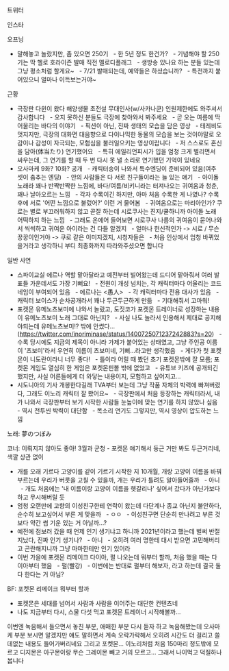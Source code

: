 

트위터



인스타

오프닝
- 말해놓고 놀랐지만, 좀 있으면 250기
  - 한 5년 정도 한건가?
  - 기념해야 할 250기는 딱 헬로 호라이즌 발매 직전 멜로디플래그
  - 생방송 있나요 하는 분들 있는데 그냥 평소처럼 할게요~
  - 7/21 발매되는데, 예약들은 하셨습니까?
  - 특전까지 붙어있으니 얼마나 이득보는거야~

근황
- 극장판 다윈이 왔다 해양생물 초전설 무대인사(w/사카나쿤) 인원제한에도 와주셔서 감사합니다
  - 오지 못하신 분들도 극장에 찾아와서 봐주세요
  - 곧 오는 여름에 딱 어울리는 바다의 이야기
  - 픽션이 아닌, 진짜 생태의 모습을 담은 영상
  - 테레비도 멋지지만, 극장의 대화면 대음향으로 다이나믹한 동물의 모습을 보는 것이야말로 오감이나 감성이 자극되는, 모험심을 불러일으키는 영상이랍니다
  - 저 스스로도 혼신을 담아(体当たり) 연기했어요
  - 특히 에일리언피시가 입을 엄청 크게 벌리면서 싸우는데, 그 연기를 할 때 두 번 다시 못 낼 소리로 연기했던 기억이 있네요
- 오사마케 9화? 10화? 공개
  - 캐릭터송이 나와서 특수엔딩이 준비되어 있음(여주 셋이 춤추는 엔딩)
  - 안의 사람들은 다 서로 친구들이라는 늘 있는 얘기
  - 아이돌 노래라 꽤나 반짝반짝한 느낌에, 바다/여름/비키니라는 터져나오는 귀여움과 청춘, 꽤나 날아오르는 느낌
  - 각자 수록이긴 하지만, 아마 처음 수록한 게 나였나? 수록 후에 서로 '어떤 느낌으로 불렀어?' 이런 거 물어봄
  - 귀여움으로는 마리아인가? 쿠로는 별로 부끄러워하지 않고 곧잘 하는데 시로쿠사는 진지/쿨하니까 아이돌 노래 어떡하지 하는 느낌
  - 그래도 온에어 들어보면 시로쿠사 나름의 귀여움이 묻어나와서 씩씩하고 귀여운 아이라는 건 다들 알겠지
  - 얼마나 헌신적인가 -> 시로 / 무슨 꿍꿍이인거야 -> 쿠로 같은 이미지겠지, 시청자들은
  - 처음 인상에서 엄청 바뀌었을거라고 생각하니 부디 최종화까지 따라와주셨으면 합니다

일반 사연
- 스파이교실 에르나 역할 맡아달라고 예전부터 빌어왔는데 드디어 맡아줘서 여러 발표들 가운데서도 가장 기뻐요!
  - 전원이 개성 넘치는, 각 캐릭터마다 어울리는 코드네임이 부여되어 있음
  - 에르나는 <愚人>
  - 각 캐릭터마다 전용 대사가 있음
  - 캐릭터 보이스가 순차공개라서 꽤나 두근두근하게 만듦
  - 기대해줘서 고마워!
- 포켓몬 유메노츠보미에 나와서 놀랐고, 도짓코가 포켓몬 트레이너로 성장하는 내용이 유메노츠보미 노래 그대로 아닌지?
  - 사실 나도 놀라서 인용해서 제대로 공지해야되는데 유메노츠보미!? 밖에 안썼다... (https://twitter.com/inoriminase/status/1400725071237242883?s=20)
  - 수록 당시에도 지금의 제목이 아니라 가제가 붙어있는 상태였고, 그냥 주인공 이름이 '츠보미'라서 우연히 이름이 츠보미네, 기뻐...라고만 생각했음
  - 게다가 첫 포켓몬이 니도란이라니 너무 좋다!
  - 틀이라 어릴 때 봤던 초기 포켓몬밖에 잘 모름; 포켓몬 게임도 열심히 한 게임은 포켓몬핀볼 밖에 없었고
  - 유튜브 키즈에 공개되긴 했지만, 사실 어른들에게 더 와닿는 내용이지, 모험하고 싶어지고...
- 시도니아의 기사 개봉한다길래 TVA부터 보는데 그냥 작품 자체의 박력에 빠져버렸다, 그래도 이노리 캐릭터 잘 봤어요~
  - 극장판에서 처음 등장하는 캐릭터라서, 내가 나와서 극장판부터 보기 시작한 사람들 눈높이에 맞는 연기를 하지 않았나 싶음
  - 역시 전투씬 박력이 대단함
  - 목소리 연기도 그렇지만, 역시 영상이 압도하는 느낌

노래: 夢のつぼみ

코너: 이뤄지지 않아도 좋아! 3월과 군청 - 포켓몬 얘기해서 둥근 거만 봐도 두근거리네, 색깔 상관 없이
- 개를 오래 기르다 고양이를 같이 기르기 시작한 지 10개월, 개랑 고양이 이름을 바꿔 부르는데 우리가 버릇을 고칠 수 있을까, 개는 우리가 틀려도 알아들어줄까
  - 아니
  - 개도 처음에는 '내 이름이랑 고양이 이름을 헷갈리나' 싶어서 갔다가 아닌가보다 하고 무시해버릴 듯
- 엄청 오랜만에 고향의 이성친구한테 연락이 왔는데 다단계나 종교 아닌지 불안하다, 순수히 보고싶어서 부른 게 맞을까
  - ㅇㅇ
  - 이성친구면 단순히 만나려고 부른 것보다 약간 썸 기운 있는 거 아닐까...?
- 예전에 점보러 갔을 때 언제 인기 생기냐고 하니까 2021년이라고 했는데 벌써 반절 지났다, 진짜 인기 생기나?
  - 아니
  - 오히려 여러 명한테 대시 받으면 고민해버리고 곤란해지니까 그냥 마마한테만 인기 있어라
- 이번 가을에 포켓몬 리메이크 다이아, 펄 나오는데 뭐부터 할까, 처음 했을 때는 다이아부터 했음
  - 펄(빨강)
  - 이번에는 반대로 펄부터 해보자, 라고 하는데 결국 둘 다 한다는 거 아님?

BF: 포켓몬 리메이크 뭐부터 할까
- 포켓몬은 세대를 넘어서 사람과 사람을 이어주는 대단한 컨텐츠네
- 나도 지금부터 다시, 스물 다섯 먹고 포켓몬 트레이너 시작해볼까...

이번엔 녹음해서 들으면서 놓친 부분, 애매한 부분 다시 듣자 하고 녹음해봤는데
오사마케 부분 보시면 알겠지만 얘도 말하면서 계속 오락가락해서 오히려 시간도 더 걸리고 쓸데없는 내용도 들어가버리네요
그리고 포켓몬... 이노리처럼 처음 150마리 정도밖에 모르고 디지몬은 아구몬이랑 무슨 그레이몬 빼고 거의 모르고...
그래서 나이먹고 덕질하나봅니다

